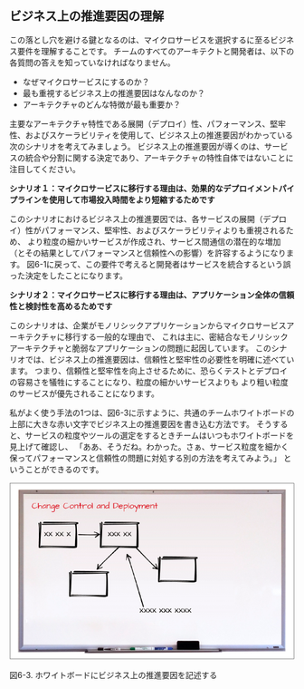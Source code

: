 ## ビジネス上の推進要因の理解

この落とし穴を避ける鍵となるのは、マイクロサービスを選択するに至るビジネス要件を理解することです。
チームのすべてのアーキテクトと開発者は、以下の各質問の答えを知っていなければなりません。

* なぜマイクロサービスにするのか？
* 最も重視するビジネス上の推進要因はなんなのか？
* アーキテクチャのどんな特徴が最も重要か？

主要なアーキテクチャ特性である展開（デプロイ）性、パフォーマンス、堅牢性、およびスケーラビリティを使用して、ビジネス上の推進要因がわかっている次のシナリオを考えてみましょう。
ビジネス上の推進要因が導くのは、サービスの統合や分割に関する決定であり、アーキテクチャの特性自体ではないことに注目してください。

**シナリオ１：マイクロサービスに移行する理由は、効果的なデプロイメントパイプラインを使用して市場投入時間をより短縮するためです**

このシナリオにおけるビジネス上の推進要因では、各サービスの展開（デプロイ）性がパフォーマンス、堅牢性、およびスケーラビリティよりも重視されるため、
より粒度の細かいサービスが作成され、サービス間通信の潜在的な増加（とその結果としてパフォーマンスと信頼性への影響）を許容するようになります。
図6-1に戻って、この要件で考えると開発者はサービスを統合するという誤った決定をしたことになります。

**シナリオ２：マイクロサービスに移行する理由は、アプリケーション全体の信頼性と検討性を高めるためです**

このシナリオは、企業がモノリシックアプリケーションからマイクロサービスアーキテクチャに移行する一般的な理由で、
これは主に、密結合なモノリシックアーキテクチャと脆弱なアプリケーションの問題に起因しています。
このシナリオでは、ビジネス上の推進要因は、信頼性と堅牢性の必要性を明確に述べています。
つまり、信頼性と堅牢性を向上させるために、恐らくテストとデプロイの容易さを犠牲にすることになり、粒度の細かいサービスよりも
より粗い粒度のサービスが優先されることになります。

私がよく使う手法の1つは、図6-3に示すように、共通のチームホワイトボードの上部に大きな赤い文字でビジネス上の推進要因を書き込む方法です。
そうすると、サービスの粒度やツールの選定をするときチームはいつもホワイトボードを見上げて確認し、
「ああ、そうだね。わかった。さぁ、サービス粒度を細かく保ってパフォーマンスと信頼性の問題に対処する別の方法を考えてみよう。」
ということができるのです。

![ホワイトボードにビジネス上の推進要因を記述する](img/6-3.png)

図6-3. ホワイトボードにビジネス上の推進要因を記述する